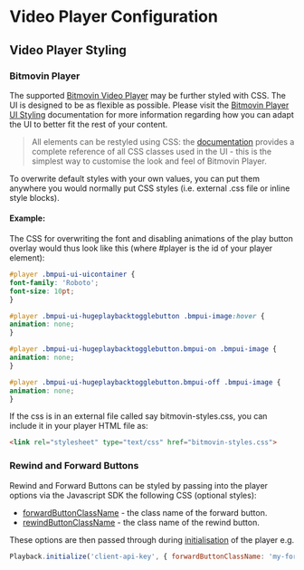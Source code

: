 # Video Player Configuration

## Video Player Styling

### Bitmovin Player

The supported [Bitmovin Video Player](https://bitmovin.com/video-player) may be further styled with CSS. The UI is 
designed to be as flexible as possible. Please visit the [Bitmovin Player UI Styling](https://bitmovin.com/demos/player-ui-styling) 
documentation for more information regarding how you can adapt the UI to better fit the rest of your content.

>All elements can be restyled using CSS:  the [documentation](https://developer.bitmovin.com/playback/docs/player-ui-css-class-reference)
> provides a complete reference of all CSS classes used in the UI - this is the simplest way to customise the look and feel of Bitmovin Player.

To overwrite default styles with your own values, you can put them anywhere you would normally put CSS styles (i.e. external .css file or inline style blocks).

#### Example:

The CSS for overwriting the font and disabling animations of the play button overlay would thus look like this (where #player is the id of your player element):

```css
#player .bmpui-ui-uicontainer {
font-family: 'Roboto';
font-size: 10pt;
}

#player .bmpui-ui-hugeplaybacktogglebutton .bmpui-image:hover {
animation: none;
}

#player .bmpui-ui-hugeplaybacktogglebutton.bmpui-on .bmpui-image {
animation: none;
}

#player .bmpui-ui-hugeplaybacktogglebutton.bmpui-off .bmpui-image {
animation: none;
}
```

If the css is in an external file called say bitmovin-styles.css, you can include it in your player HTML file as:

```html
<link rel="stylesheet" type="text/css" href="bitmovin-styles.css">
``` 

### Rewind and Forward Buttons

Rewind and Forward Buttons can be styled by passing into the player options via the Javascript SDK the following CSS (optional styles):

- [forwardButtonClassName](https://sdk-docs.playback.streamamg.com/v1/docs/interfaces/PlayerOptions.html#forwardButtonClassName) - the class name of the forward button.
- [rewindButtonClassName](https://sdk-docs.playback.streamamg.com/v1/docs/interfaces/PlayerOptions.html#rewindButtonClassName) - the class name of the rewind button.

These options are then passed through during [initialisation](https://sdk-docs.playback.streamamg.com/v1/docs/classes/Playback.html#initialize) of the player e.g.
```javascript
Playback.initialize('client-api-key', { forwardButtonClassName: 'my-forward-button-class', rewindButtonClassName: 'my-rewind-button-class' });
```
